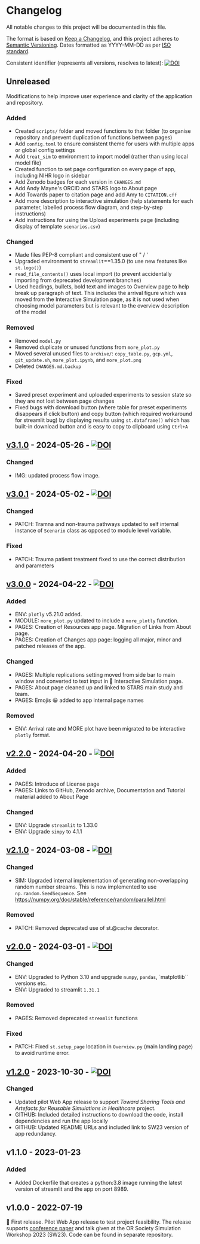 # Changelog

All notable changes to this project will be documented in this file.

The format is based on [Keep a Changelog](https://keepachangelog.com/en/1.1.0/),
and this project adheres to [Semantic Versioning](https://semver.org/spec/v2.0.0.html). Dates formatted as YYYY-MM-DD as per [ISO standard](https://www.iso.org/iso-8601-date-and-time-format.html).

Consistent identifier (represents all versions, resolves to latest): [![DOI](https://zenodo.org/badge/DOI/10.5281/zenodo.10055168.svg)](https://doi.org/10.5281/zenodo.10055168)

## Unreleased

Modifications to help improve user experience and clarity of the application and repository.

### Added

* Created `scripts/` folder and moved functions to that folder (to organise repository and prevent duplication of functions between pages)
* Add `config.toml` to ensure consistent theme for users with multiple apps or global config settings
* Add `treat_sim` to environment to import model (rather than using local model file)
* Created function to set page configuration on every page of app, including NIHR logo in sidebar
* Add Zenodo badges for each version in `CHANGES.md`
* Add Andy Mayne's ORCID and STARS logo to About page
* Add Towards paper to citation page and add Amy to `CITATION.cff`
* Add more description to interactive simulation (help statements for each parameter, labelled process flow diagram, and step-by-step instructions)
* Add instructions for using the Upload experiments page (including display of template `scenarios.csv`)

### Changed

* Made files PEP-8 compliant and consistent use of " / '
* Upgraded environment to `streamlit`==1.35.0 (to use new features like `st.logo()`)
* `read_file_contents()` uses local import (to prevent accidentally importing from deprecated development branches)
* Used headings, bullets, bold text and images to Overview page to help break up paragraph of text. This includes the arrival figure which was moved from the Interactive Simulation page, as it is not used when choosing model parameters but is relevant to the overview description of the model

### Removed

* Removed `model.py`
* Removed duplicate or unused functions from `more_plot.py`
* Moved several unused files to `archive/`: `copy_table.py`, `gcp.yml`, `git_update.sh`, `more_plot.ipynb`, and `more_plot.png`
* Deleted `CHANGES.md.backup`

### Fixed

* Saved preset experiment and uploaded experiments to session state so they are not lost between page changes
* Fixed bugs with download button (where table for preset experiments disappears if click button) and copy button (which required workaround for streamlit bug) by displaying results using `st.dataframe()` which has built-in download button and is easy to copy to clipboard using `Ctrl+A`

## [v3.1.0](https://github.com/pythonhealthdatascience/stars-streamlit-example/releases/tag/v3.1.0) - 2024-05-26 - [![DOI](https://zenodo.org/badge/DOI/10.5281/zenodo.11316319.svg)](https://doi.org/10.5281/zenodo.11316319)

### Changed

* IMG: updated process flow image.

## [v3.0.1](https://github.com/pythonhealthdatascience/stars-streamlit-example/releases/tag/v3.0.1) - 2024-05-02 - [![DOI](https://zenodo.org/badge/DOI/10.5281/zenodo.11102678.svg)](https://doi.org/10.5281/zenodo.11102678)

### Changed

* PATCH: Tramna and non-trauma pathways updated to self internal instance of `Scenario` class as opposed to module level variable. 

### Fixed

* PATCH: Trauma patient treatment fixed to use the correct distribution and parameters

## [v3.0.0](https://github.com/pythonhealthdatascience/stars-streamlit-example/releases/tag/v3.0.0) - 2024-04-22 - [![DOI](https://zenodo.org/badge/DOI/10.5281/zenodo.11034479.svg)](https://doi.org/10.5281/zenodo.11034479)

### Added

* ENV: `plotly` v5.21.0 added.
* MODULE: `more_plot.py` updated to include a `more_plotly` function.
* PAGES: Creation of Resources app page. Migration of Links from About page.
* PAGES: Creation of Changes app page: logging all major, minor and patched releases of the app.

### Changed

* PAGES: Multiple replications setting moved from side bar to main window and converted to text input in 🎱 Interactive Simulation page.
* PAGES: About page cleaned up and linked to STARS main study and team.
* PAGES: Emojis 😀 added to app internal page names

### Removed

* ENV: Arrival rate and MORE plot have been migrated to be interactive `plotly` format.

## [v2.2.0](https://github.com/pythonhealthdatascience/stars-streamlit-example/releases/tag/v2.2.0) - 2024-04-20 - [![DOI](https://zenodo.org/badge/DOI/10.5281/zenodo.11001959.svg)](https://doi.org/10.5281/zenodo.11001959)

### Added

* PAGES: Introduce of License page 
* PAGES: Links to GitHub, Zenodo archive, Documentation and Tutorial material added to About Page

### Changed

* ENV: Upgrade `streamlit` to 1.33.0
* ENV: Upgrade `simpy` to 4.1.1

## [v2.1.0](https://github.com/pythonhealthdatascience/stars-streamlit-example/releases/tag/v2.1.0) - 2024-03-08 - [![DOI](https://zenodo.org/badge/DOI/10.5281/zenodo.10935920.svg)](https://doi.org/10.5281/zenodo.10935920)

### Changed

* SIM: Upgraded internal implementation of generating non-overlapping random number streams.  This is now implemented to use `np.random.SeedSequence`. See https://numpy.org/doc/stable/reference/random/parallel.html

### Removed

* PATCH: Removed deprecated use of st.@cache decorator.

## [v2.0.0](https://github.com/pythonhealthdatascience/stars-streamlit-example/releases/tag/v2.0.0) - 2024-03-01 - [![DOI](https://zenodo.org/badge/DOI/10.5281/zenodo.10732700.svg)](https://doi.org/10.5281/zenodo.10732700)

### Changed

* ENV: Upgraded to Python 3.10 and upgrade `numpy`, `pandas`, `matplotlib`` versions etc.
* ENV: Upgraded to streamlit `1.31.1`

### Removed

* PAGES: Removed deprecated `streamlit` functions

### Fixed

* PATCH: Fixed `st.setup_page` location in `Overview.py` (main landing page) to avoid runtime error.

## [v1.2.0](https://github.com/pythonhealthdatascience/stars-streamlit-example/releases/tag/v1.2.0) - 2023-10-30 - [![DOI](https://zenodo.org/badge/DOI/10.5281/zenodo.10055169.svg)](https://doi.org/10.5281/zenodo.10055169)

### Changed

* Updated pilot Web App release to support *Toward Sharing Tools and Artefacts for Reusable Simulations in Healthcare* project.
* GITHUB: Included detailed instructions to download the code, install dependencies and run the app locally
* GITHUB: Updated README URLs and included link to SW23 version of app redundancy.

## v1.1.0 - 2023-01-23

### Added

* Added Dockerfile that creates a python:3.8 image running the latest version of streamlit and the app on port 8989.

## v1.0.0 - 2022-07-19

:seedling: First release. Pilot Web App release to test project feasibility. The release supports [conference paper](https://www.theorsociety.com/media/7313/doiorg1036819sw23030.pdf) and talk given at the OR Society Simulation Workshop 2023 (SW23). Code can be found in separate repository.